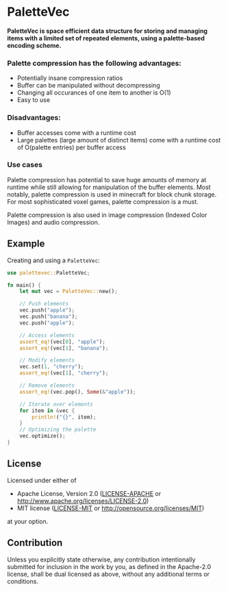 # PaletteVec

**PaletteVec is space efficient data structure for storing and managing items with a limited set of repeated elements, using a palette-based encoding scheme.**

### Palette compression has the following advantages:
- Potentially insane compression ratios
- Buffer can be manipulated without decompressing
- Changing all occurances of one item to another is O(1)
- Easy to use

### Disadvantages:
- Buffer accesses come with a runtime cost
- Large palettes (large amount of distinct items) come with a
  runtime cost of O(palette entries) per buffer access

### Use cases
Palette compression has potential to save huge amounts of memory at runtime while still allowing for manipulation of the buffer elements. Most notably, palette compression is used in minecraft for block chunk storage. For most sophisticated voxel games, palette compression is a must.

Palette compression is also used in image compression (Indexed Color Images) and audio compression.

## Example
Creating and using a `PaletteVec`:

```rust
use palettevec::PaletteVec;

fn main() {
    let mut vec = PaletteVec::new();

    // Push elements
    vec.push("apple");
    vec.push("banana");
    vec.push("apple");

    // Access elements
    assert_eq!(vec[0], "apple");
    assert_eq!(vec[1], "banana");

    // Modify elements
    vec.set(1, "cherry");
    assert_eq!(vec[1], "cherry");

    // Remove elements
    assert_eq!(vec.pop(), Some(&"apple"));

    // Iterate over elements
    for item in &vec {
        println!("{}", item);
    }
    // Optimizing the palette
    vec.optimize();
}
```

## License

Licensed under either of

 * Apache License, Version 2.0
   ([LICENSE-APACHE](LICENSE-APACHE) or http://www.apache.org/licenses/LICENSE-2.0)
 * MIT license
   ([LICENSE-MIT](LICENSE-MIT) or http://opensource.org/licenses/MIT)

at your option.

## Contribution

Unless you explicitly state otherwise, any contribution intentionally submitted
for inclusion in the work by you, as defined in the Apache-2.0 license, shall be
dual licensed as above, without any additional terms or conditions.